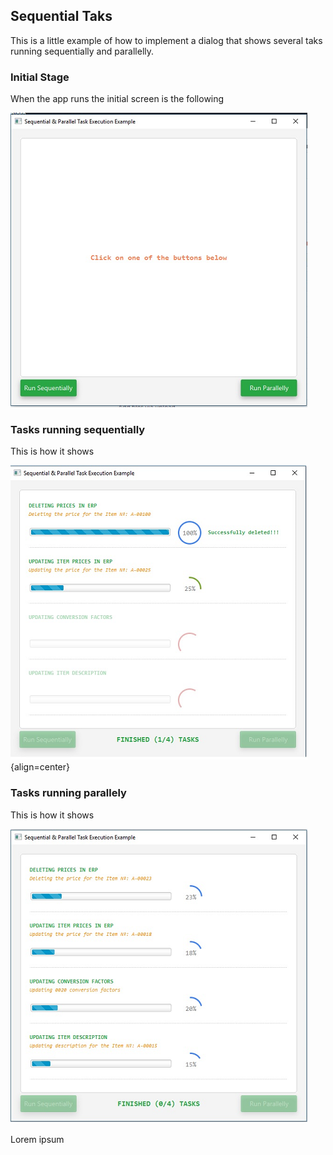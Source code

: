 
## Sequential Taks
This is a little example of how to implement a dialog that shows several taks running sequentially and parallelly.

### Initial Stage
When the app runs the initial screen is the following

![Initial Screen](./images/initial.png)

### Tasks running sequentially

This is how it shows

![Sequentially Screen](./images/sequential.png){align=center}

### Tasks running parallely

This is how it shows

![Parallely Screen](./images/parallel.png)

<p align="justify">
  Lorem ipsum
</p>


